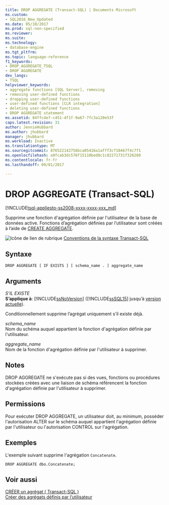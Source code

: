 ```yaml
---
title: DROP AGGREGATE (Transact-SQL) | Documents Microsoft
ms.custom:
- SQL2016_New_Updated
ms.date: 05/10/2017
ms.prod: sql-non-specified
ms.reviewer: 
ms.suite: 
ms.technology:
- database-engine
ms.tgt_pltfrm: 
ms.topic: language-reference
f1_keywords:
- DROP_AGGREGATE_TSQL
- DROP AGGREGATE
dev_langs:
- TSQL
helpviewer_keywords:
- aggregate functions [SQL Server], removing
- removing user-defined functions
- dropping user-defined functions
- user-defined functions [CLR integration]
- deleting user-defined functions
- DROP AGGREGATE statement
ms.assetid: 84ffc4e7-c451-4f1f-9a67-7fc3a120e53f
caps.latest.revision: 31
author: JennieHubbard
ms.author: jhubbard
manager: jhubbard
ms.workload: Inactive
ms.translationtype: MT
ms.sourcegitcommit: 876522142756bca05416a1afff3cf10467f4c7f1
ms.openlocfilehash: a9fcab3dc576f15110bed8c1c82271731f326280
ms.contentlocale: fr-fr
ms.lasthandoff: 09/01/2017

---
```

# <a name="drop-aggregate-transact-sql"></a>DROP AGGREGATE (Transact-SQL)
[!INCLUDE[tsql-appliesto-ss2008-xxxx-xxxx-xxx_md](../../includes/tsql-appliesto-ss2008-xxxx-xxxx-xxx-md.md)]

  Supprime une fonction d'agrégation définie par l'utilisateur de la base de données active. Fonctions d’agrégation définies par l’utilisateur sont créées à l’aide de [CREATE AGGREGATE](../../t-sql/statements/create-aggregate-transact-sql.md).  
  
 ![Icône de lien de rubrique](../../database-engine/configure-windows/media/topic-link.gif "Icône lien de rubrique") [Conventions de la syntaxe Transact-SQL](../../t-sql/language-elements/transact-sql-syntax-conventions-transact-sql.md)  
  
## <a name="syntax"></a>Syntaxe  
  
```  
DROP AGGREGATE [ IF EXISTS ] [ schema_name . ] aggregate_name  
```  
  
## <a name="arguments"></a>Arguments  
 *S’IL EXISTE*  
 **S’applique à**: [!INCLUDE[ssNoVersion](../../includes/ssnoversion-md.md)] ([!INCLUDE[ssSQL15](../../includes/sssql15-md.md)] jusqu’à [version actuelle](http://go.microsoft.com/fwlink/p/?LinkId=299658)).  
  
 Conditionnellement supprime l’agrégat uniquement s’il existe déjà.  
  
 *schema_name*  
 Nom du schéma auquel appartient la fonction d'agrégation définie par l'utilisateur.  
  
 *aggregate_name*  
 Nom de la fonction d'agrégation définie par l'utilisateur à supprimer.  
  
## <a name="remarks"></a>Notes  
 DROP AGGREGATE ne s'exécute pas si des vues, fonctions ou procédures stockées créées avec une liaison de schéma référencent la fonction d'agrégation définie par l'utilisateur à supprimer.  
  
## <a name="permissions"></a>Permissions  
 Pour exécuter DROP AGGREGATE, un utilisateur doit, au minimum, posséder l'autorisation ALTER sur le schéma auquel appartient l'agrégation définie par l'utilisateur ou l'autorisation CONTROL sur l'agrégation.  
  
## <a name="examples"></a>Exemples  
 L'exemple suivant supprime l'agrégation `Concatenate`.  
  
```  
DROP AGGREGATE dbo.Concatenate;  
```  
  
## <a name="see-also"></a>Voir aussi  
 [CRÉER un agrégat &#40; Transact-SQL &#41;](../../t-sql/statements/create-aggregate-transact-sql.md)   
 [Créer des agrégats définis par l’utilisateur](../../relational-databases/user-defined-functions/create-user-defined-aggregates.md)  
  
  

